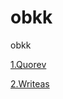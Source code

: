 # obkk
obkk

[1.Quorev](https://www.quotev.com/story/12858532/%E6%B8%85%E7%BA%AFjk%E5%AE%87%E6%99%BA%E6%B3%A2%E4%BD%90%E5%8A%A9)

[2.Writeas](https://write.as/chidorichild/yu-zhi-bo-zuo-zhu-shen-chuan-dan-huang-se-chang-qun-tou-ding-peng-song-de-hei-fa)
